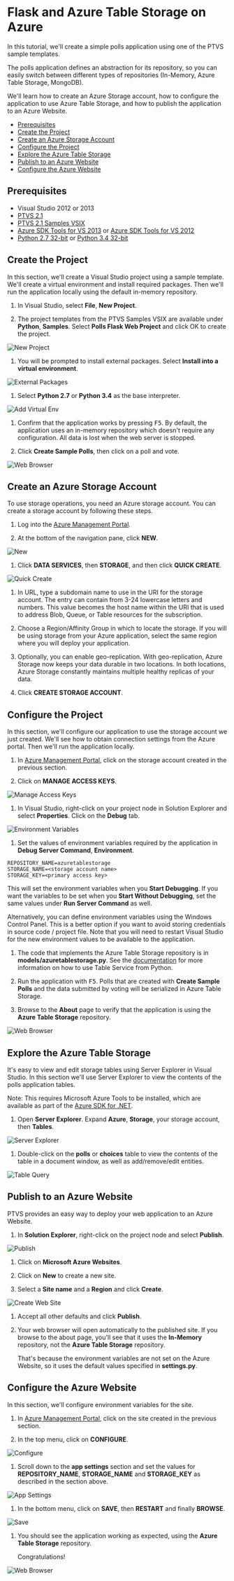 Flask and Azure Table Storage on Azure
======================================

In this tutorial, we'll create a simple polls application using one of the 
PTVS sample templates.

The polls application defines an abstraction for its repository, so you can 
easily switch between different types of repositories (In-Memory, Azure Table 
Storage, MongoDB).

We'll learn how to create an Azure Storage account, how to configure the 
application to use Azure Table Storage, and how to publish the application to 
an Azure Website.

+ [Prerequisites](#prerequisites)
+ [Create the Project](#create-the-project)
+ [Create an Azure Storage Account](#create-an-azure-storage-account)
+ [Configure the Project](#configure-the-project)
+ [Explore the Azure Table Storage](#explore-the-azure-table-storage)
+ [Publish to an Azure Website](#publish-to-an-azure-website)
+ [Configure the Azure Website](#configure-the-azure-website)


## Prerequisites

 - Visual Studio 2012 or 2013
 - [PTVS 2.1](https://pytools.codeplex.com/releases/view/109707)
 - [PTVS 2.1 Samples VSIX](https://pytools.codeplex.com/releases/view/109707)
 - [Azure SDK Tools for VS 2013](http://go.microsoft.com/fwlink/p/?linkid=323510) or 
   [Azure SDK Tools for VS 2012](http://go.microsoft.com/fwlink/p/?linkid=323511)
 - [Python 2.7 32-bit](https://www.python.org/ftp/python/2.7.8/python-2.7.8.msi) or 
   [Python 3.4 32-bit](https://www.python.org/ftp/python/3.4.1/python-3.4.1.msi)


## Create the Project

In this section, we'll create a Visual Studio project using a sample template. 
We'll create a virtual environment and install required packages.  Then we'll 
run the application locally using the default in-memory repository.

1. In Visual Studio, select **File**, **New Project**.

1. The project templates from the PTVS Samples VSIX are available under 
   **Python**, **Samples**.  Select **Polls Flask Web Project** and click OK 
   to create the project.

  ![New Project](Images/PollsFlaskNewProject.png)

1. You will be prompted to install external packages.  Select **Install into a 
   virtual environment**.

  ![External Packages](Images/PollsFlaskExternalPackages.png)

1. Select **Python 2.7** or **Python 3.4** as the base interpreter.

  ![Add Virtual Env](Images/PollsCommonAddVirtualEnv.png)

1. Confirm that the application works by pressing <kbd>F5</kbd>.  By default,
   the application uses an in-memory repository which doesn't require any 
   configuration.  All data is lost when the web server is stopped.

1. Click **Create Sample Polls**, then click on a poll and vote.

  ![Web Browser](Images/PollsFlaskInMemoryBrowser.png)


## Create an Azure Storage Account

To use storage operations, you need an Azure storage account. You can create a 
storage account by following these steps.

1. Log into the [Azure Management Portal](https://manage.windowsazure.com).

1. At the bottom of the navigation pane, click **NEW**.

  ![New](Images/PollsCommonAzurePlusNew.png)

1. Click **DATA SERVICES**, then **STORAGE**, and then click **QUICK CREATE**.

  ![Quick Create](Images/PollsCommonAzureStorageCreate.png)

1. In URL, type a subdomain name to use in the URI for the storage account. 
   The entry can contain from 3-24 lowercase letters and numbers. This value 
   becomes the host name within the URI that is used to address Blob, Queue, 
   or Table resources for the subscription.

1. Choose a Region/Affinity Group in which to locate the storage. If you will 
   be using storage from your Azure application, select the same region where 
   you will deploy your application.

1. Optionally, you can enable geo-replication.  With geo-replication, Azure 
   Storage now keeps your data durable in two locations. In both locations, 
   Azure Storage constantly maintains multiple healthy replicas of your data.

1. Click **CREATE STORAGE ACCOUNT**.


## Configure the Project

In this section, we'll configure our application to use the storage account 
we just created.  We'll see how to obtain connection settings from the Azure 
portal.  Then we'll run the application locally.

1. In [Azure Management Portal](https://manage.windowsazure.com), click on the 
   storage account created in the previous section.

1. Click on **MANAGE ACCESS KEYS**.

  ![Manage Access Keys](Images/PollsCommonAzureTableStorageManageKeys.png)

1. In Visual Studio, right-click on your project node in Solution Explorer and 
   select **Properties**.  Click on the **Debug** tab.

  ![Environment Variables](Images/PollsFlaskAzureTableStorageProjectDebugSettings.png)

1. Set the values of environment variables required by the application in 
   **Debug Server Command**, **Environment**.

  ```
  REPOSITORY_NAME=azuretablestorage
  STORAGE_NAME=<storage account name>
  STORAGE_KEY=<primary access key>
  ```

  This will set the environment variables when you **Start Debugging**.  If you 
  want the variables to be set when you **Start Without Debugging**, set the 
  same values under **Run Server Command** as well.

  Alternatively, you can define environment variables using the Windows Control 
  Panel.  This is a better option if you want to avoid storing credentials in 
  source code / project file.  Note that you will need to restart Visual Studio 
  for the new environment values to be available to the application.

1. The code that implements the Azure Table Storage repository is in 
   **models/azuretablestorage.py**.  See the 
   [documentation](http://azure.microsoft.com/en-us/documentation/articles/storage-python-how-to-use-table-storage/) 
   for more information on how to use Table Service from Python.

1. Run the application with <kbd>F5</kbd>.  Polls that are created with 
   **Create Sample Polls** and the data submitted by voting will be serialized 
   in Azure Table Storage.

1. Browse to the **About** page to verify that the application is using the 
   **Azure Table Storage** repository.

  ![Web Browser](Images/PollsFlaskAzureTableStorageAbout.png)


## Explore the Azure Table Storage

It's easy to view and edit storage tables using Server Explorer in Visual 
Studio.  In this section we'll use Server Explorer to view the contents of the 
polls application tables.

Note: This requires Microsoft Azure Tools to be installed, which are available 
as part of the [Azure SDK for .NET](http://azure.microsoft.com/en-us/downloads/).

1. Open **Server Explorer**.  Expand **Azure**, **Storage**, your storage account, then **Tables**.

  ![Server Explorer](Images/PollsCommonServerExplorer.png)

1. Double-click on the **polls** or **choices** table to view the contents 
   of the table in a document window, as well as add/remove/edit entities.

  ![Table Query](Images/PollsCommonServerExplorerTable.png)


## Publish to an Azure Website

PTVS provides an easy way to deploy your web application to an Azure Website.

1. In **Solution Explorer**, right-click on the project node and select 
   **Publish**.

  ![Publish](Images/PollsCommonPublishWebSiteDialog.png)

1. Click on **Microsoft Azure Websites**.

1. Click on **New** to create a new site.

1. Select a **Site name** and a **Region** and click **Create**.

  ![Create Web Site](Images/PollsCommonCreateWebSite.png)

1. Accept all other defaults and click **Publish**.

1. Your web browser will open automatically to the published site.  If you 
   browse to the about page, you'll see that it uses the **In-Memory** repository, 
   not the **Azure Table Storage** repository.

   That's because the environment variables are not set on the Azure Website, 
   so it uses the default values specified in **settings.py**.


## Configure the Azure Website

In this section, we'll configure environment variables for the site.

1. In [Azure Management Portal](https://manage.windowsazure.com), click on the 
   site created in the previous section.

1. In the top menu, click on **CONFIGURE**.

  ![Configure](Images/PollsCommonWebSiteTopMenu.png)

1. Scroll down to the **app settings** section and set the values for 
   **REPOSITORY_NAME**, **STORAGE_NAME** and **STORAGE_KEY** as described in 
   the section above.

  ![App Settings](Images/PollsCommonWebSiteConfigureSettingsTableStorage.png)

1. In the bottom menu, click on **SAVE**, then **RESTART** and finally 
   **BROWSE**.

  ![Save](Images/PollsCommonWebSiteConfigureBottomMenu.png)

1. You should see the application working as expected, using the **Azure Table 
   Storage** repository.

   Congratulations!

  ![Web Browser](Images/PollsFlaskAzureBrowser.png)
